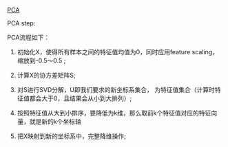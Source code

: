 [PCA](https://zhuanlan.zhihu.com/p/55297233)

PCA step:

PCA流程如下：

1. 初始化X，使得所有样本之间的特征值均值为0，同时应用feature scaling，缩放到-0.5～0.5 ;

2. 计算X的协方差矩阵S;

3. 对S进行SVD分解，U即我们要求的新坐标系集合，  为特征值集合（计算时特征值都会大于0，且结果会从小到大排列）;

4. 按照特征值从大到小排序，要降低为k维，那么取前k个特征值对应的特征向量，就是新的k个坐标轴

5. 把X映射到新的坐标系中，完整降维操作;

